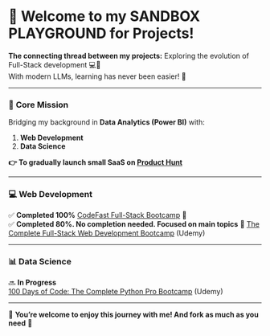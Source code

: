 # 👋 Welcome to my SANDBOX PLAYGROUND for Projects!  

**The connecting thread between my projects:** Exploring the evolution of Full-Stack development 💻🤖  
With modern LLMs, learning has never been easier! 🚀  

---

### 🧩 **Core Mission**  
Bridging my background in **Data Analytics (Power BI)** with:  
1. **Web Development**  
2. **Data Science**  

**👉 To gradually launch small SaaS on [Product Hunt](https://www.producthunt.com/)**

---

### 💻 **Web Development**  
✅ **Completed 100%** [CodeFast Full-Stack Bootcamp](http://www.codefa.st) 🚀  
✅ **Completed 80%. No completion needed. Focused on main topics** 🎯 
  [The Complete Full-Stack Web Development Bootcamp]([https://www.udemy.com/](https://www.udemy.com/course/100-days-of-code/?srsltid=AfmBOooDMMWUHg_Zfx3X69a5xkuI0ntH4zAB8COTLxXbX6RGjAec-Mlf)) (Udemy)  

---

### 📊 **Data Science**  
🔜 **In Progress**  
  [100 Days of Code: The Complete Python Pro Bootcamp]([https://www.udemy.com/](https://www.udemy.com/course/100-days-of-code/)) (Udemy)  

---

🙌 **You’re welcome to enjoy this journey with me! And fork as much as you need** 🍝
